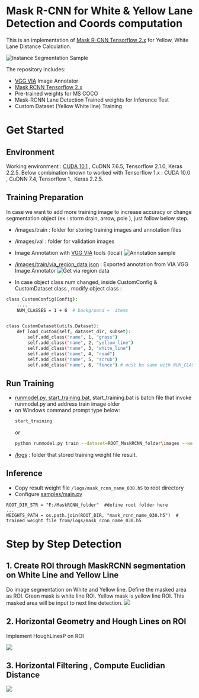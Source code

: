 # Mask R-CNN for White & Yellow Lane Detection and Coords computation

This is an implementation of [Mask R-CNN Tensorflow 2.x](https://github.com/ahmedfgad/Mask-RCNN-TF2) for Yellow, White Lane Distance Calculation. 

![Instance Segmentation Sample](assets/lanecalculation.gif)

The repository includes:
* [VGG VIA](https://www.robots.ox.ac.uk/~vgg/software/via/) Image Annotator
* [Mask RCNN Tensorflow 2.x](https://github.com/ahmedfgad/Mask-RCNN-TF2) 
* Pre-trained weights for MS COCO
* Mask-RCNN Lane Detection Trained weights for Inference Test
* Custom Dataset (Yellow White line) Training  

# Get Started

## Environment
Working environment : [CUDA 10.1](https://developer.nvidia.com/cuda-10.1-download-archive-base) , CuDNN 7.6.5, Tensorflow 2.1.0, Keras 2.2.5.
Below combination known to worked with Tensorflow 1.x : CUDA 10.0 , CuDNN 7.4, Tensorflow 1., Keras 2.2.5.

## Training Preparation
In case we want to add more training image to increase accuracy or change segmentation object (ex : storm drain, arrow, pole ), just follow below step.   
* /images/train : folder for storing training images and annotation files
* /images/val : folder for validation images

* Image Annotation with [VGG VIA](https://www.robots.ox.ac.uk/~vgg/software/via/) tools (local)
![Annotation sample](assets/annotation.png)

* [/images/train/via_region_data.json](/images/train/via_region_data.json) : Exported annotation from VIA VGG Image Annotator
![Get via region data](assets/export%20annotation.png)

* In case object class num changed, inside CustomConfig & CustomDataset class , modify object class :
```bash
class CustomConfig(Config):
    ....
    NUM_CLASSES = 1 + 6  # background +  items


class CustomDataset(utils.Dataset):
    def load_custom(self, dataset_dir, subset):
        self.add_class("name", 1, "grass")
        self.add_class("name", 2, "yellow_line")
        self.add_class("name", 3, "white_line")
        self.add_class("name", 4, "road")
        self.add_class("name", 5, "scrub")
        self.add_class("name", 6, "fence") # must be same with NUM_CLASSES
```

## Run Training 

* [runmodel.py, start_training.bat](samples/main.py),  start_training.bat is batch file that invoke runmodel.py and address train image older 
* on Windows command prompt type below: 
    ```bash
    start_training
    ``` 
    or
    ```bash
    python runmodel.py train --dataset=ROOT_MaskRCNN_folder\images --weights=coco 
    ``` 
*  [/logs](/logs) : folder that stored training weight file result. 

## Inference

* Copy result weight file `/logs/mask_rcnn_name_030.h5` to root directory  
* Configure [samples/main.py](samples/main.py) 
```
ROOT_DIR_STR = "F:/MaskRCNN_folder"  #define root folder here
...
WEIGHTS_PATH = os.path.join(ROOT_DIR, "mask_rcnn_name_030.h5")  # trained weight file from/logs/mask_rcnn_name_030.h5
```



# Step by Step Detection

## 1. Create ROI through MaskRCNN segmentation on White Line and Yellow Line 
Do image segmentation on White and Yellow line. Define the masked area as ROI. Green mask is white line ROI.
Yellow mask is yellow line ROI.
This masked area will be  input to next line detection. 
![](assets/layer1.png)

## 2. Horizontal Geometry and Hough Lines on ROI
Implement HoughLinesP on ROI

![](assets/layer2.png)

## 3.  Horizontal Filtering  , Compute  Euclidian Distance


![](assets/layer3.png)

